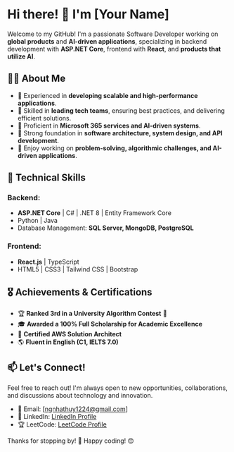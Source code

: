 # Hi there! 👋 I'm [Your Name]

Welcome to my GitHub! I'm a passionate Software Developer working on **global products** and **AI-driven applications**, specializing in backend development with **ASP.NET Core**, frontend with **React**, and **products that utilize AI**.

## 👨‍💻 About Me
- 🔹 Experienced in **developing scalable and high-performance applications**.
- 🔹 Skilled in **leading tech teams**, ensuring best practices, and delivering efficient solutions.
- 🔹 Proficient in **Microsoft 365 services and AI-driven systems**.
- 🔹 Strong foundation in **software architecture, system design, and API development**.
- 🔹 Enjoy working on **problem-solving, algorithmic challenges, and AI-driven applications**.

## 🚀 Technical Skills
### Backend:
- **ASP.NET Core** | C# | .NET 8 | Entity Framework Core
- Python | Java
- Database Management: **SQL Server, MongoDB, PostgreSQL**

### Frontend:
- **React.js** | TypeScript
- HTML5 | CSS3 | Tailwind CSS | Bootstrap

## 🎖️ Achievements & Certifications
- 🏆 **Ranked 3rd in a University Algorithm Contest** 🏅
- 🎓 **Awarded a 100% Full Scholarship for Academic Excellence**
- 📜 **Certified AWS Solution Architect**
- 🌎 **Fluent in English (C1, IELTS 7.0)**

## 📫 Let's Connect!
Feel free to reach out! I'm always open to new opportunities, collaborations, and discussions about technology and innovation.

- 📧 Email: [ngnhathuy1224@gmail.com]
- 💼 LinkedIn: [LinkedIn Profile](https://www.linkedin.com/in/codieglot/)
- 🏆 LeetCode: [LeetCode Profile](https://leetcode.com/u/ngnhathuy1224/)

Thanks for stopping by! 🚀 Happy coding! 😊

